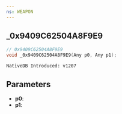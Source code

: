 ```yaml
---
ns: WEAPON
---
```

## _0x9409C62504A8F9E9

```c
// 0x9409C62504A8F9E9
void _0x9409C62504A8F9E9(Any p0, Any p1);
```

```
NativeDB Introduced: v1207
```

## Parameters
* **p0**:
* **p1**:
